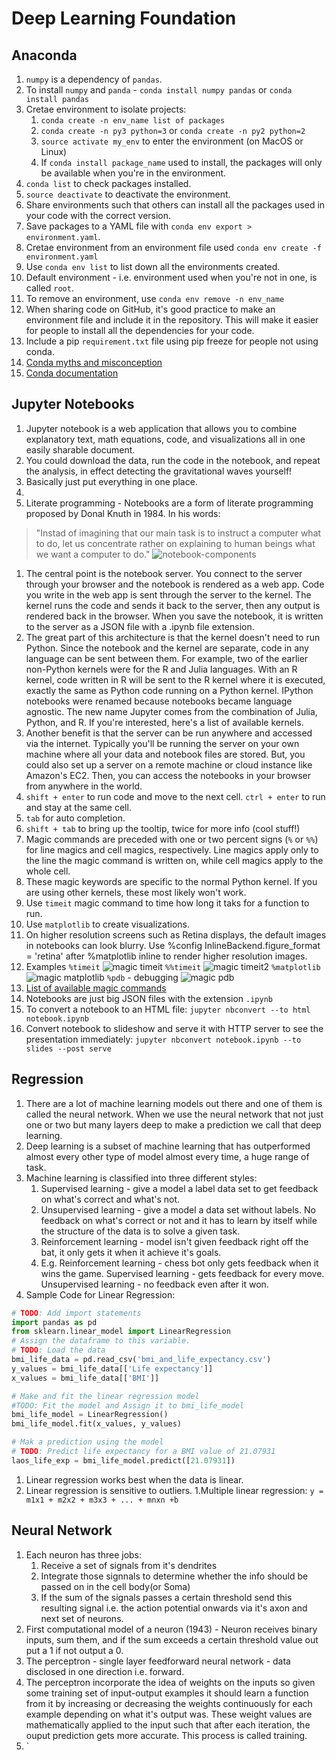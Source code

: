 # Deep Learning Foundation
## Anaconda
1. `numpy` is a dependency of `pandas`.
1. To install `numpy` and `panda` - `conda install numpy pandas` or `conda install pandas`
1. Cretae environment to isolate projects:
	1. `conda create -n env_name list of packages`
	1. `conda create -n py3 python=3` or `conda create -n py2 python=2`
	1. `source activate my_env` to enter the environment (on MacOS or Linux)
	1. If `conda install package_name` used to install, the packages will only be available when you're in the environment.
1. `conda list` to check packages installed. 
1. `source deactivate` to deactivate the environment.
1. Share environments such that others can install all the packages used in your code with the correct version.
1. Save packages to a YAML file with `conda env export > environment.yaml`.
1. Cretae environment from an environment file used `conda env create -f environment.yaml`
1. Use `conda env list` to list down all the environments created.
1. Default environment - i.e. environment used when you're not in one, is called `root`.
1. To remove an environment, use `conda env remove -n env_name`
1. When sharing code on GitHub, it's good practice to make an environment file and include it in the repository. This will make it easier for people to install all the dependencies for your code.
1. Include a pip `requirement.txt` file using pip freeze for people not using conda.
1. [Conda myths and misconception](https://jakevdp.github.io/blog/2016/08/25/conda-myths-and-misconceptions/)
1. [Conda documentation](https://conda.io/docs/using/index.html)


## Jupyter Notebooks
1. Jupyter notebook is a web application that allows you to combine explanatory text, math equations, code, and visualizations all in one easily sharable document.
1. You could download the data, run the code in the notebook, and repeat the analysis, in effect detecting the gravitational waves yourself!
1. Basically just put everything in one place.
1. 
1. Literate programming - Notebooks are a form of literate programming proposed by Donal Knuth in 1984. In his words:
> "Instad of imagining that our main task is to instruct a computer what to do, let us concentrate rather on explaining to human beings what we want a computer to do."
![notebook-components](img/notebook-components.png)
1. The central point is the notebook server. You connect to the server through your browser and the notebook is rendered as a web app. Code you write in the web app is sent through the server to the kernel. The kernel runs the code and sends it back to the server, then any output is rendered back in the browser. When you save the notebook, it is written to the server as a JSON file with a .ipynb file extension.
1. The great part of this architecture is that the kernel doesn't need to run Python. Since the notebook and the kernel are separate, code in any language can be sent between them. For example, two of the earlier non-Python kernels were for the R and Julia languages. With an R kernel, code written in R will be sent to the R kernel where it is executed, exactly the same as Python code running on a Python kernel. IPython notebooks were renamed because notebooks became language agnostic. The new name Jupyter comes from the combination of Julia, Python, and R. If you're interested, here's a list of available kernels.
1. Another benefit is that the server can be run anywhere and accessed via the internet. Typically you'll be running the server on your own machine where all your data and notebook files are stored. But, you could also set up a server on a remote machine or cloud instance like Amazon's EC2. Then, you can access the notebooks in your browser from anywhere in the world.
1. `shift + enter` to run code and move to the next cell. `ctrl + enter` to run and stay at the same cell.
1. `tab` for auto completion.
1. `shift + tab` to bring up the tooltip, twice for more info (cool stuff!)
1. Magic commands are preceded with one or two percent signs (`%` or `%%`) for line magics and cell magics, respectively. Line magics apply only to the line the magic command is written on, while cell magics apply to the whole cell.
1. These magic keywords are specific to the normal Python kernel. If you are using other kernels, these most likely won't work.
1. Use `timeit` magic command to time how long it taks for a function to run.
1. Use `matplotlib` to create visualizations.
1. On higher resolution screens such as Retina displays, the default images in notebooks can look blurry. Use %config InlineBackend.figure_format = 'retina' after %matplotlib inline to render higher resolution images.
1. Examples
`%timeit`
![magic timeit](img/magic-timeit.png)
`%%timeit`
![magic timeit2](img/magic-timeit2.png)
`%matplotlib`
![magic matplotlib](img/magic-matplotlib.png)
`%pdb` - debugging
![magic pdb](img/magic-pdb.png)
1. [List of available magic commands](http://ipython.readthedocs.io/en/stable/interactive/magics.html)
1. Notebooks are just big JSON files with the extension `.ipynb`
1. To convert a notebook to an HTML file: `jupyter nbconvert --to html notebook.ipynb`
1. Convert notebook to slideshow and serve it with HTTP server to see the presentation immediately: `jupyter nbconvert notebook.ipynb --to slides --post serve`

## Regression
1. There are a lot of machine learning models out there and one of them is called the neural network. When we use the neural network that not just one or two but many layers deep to make a prediction we call that deep learning.
1. Deep learning is a subset of machine learning that has outperformed almost every other type of model almost every time, a huge range of task.
1. Machine learning is classified into three different styles:
	1. Supervised learning - give a model a label data set to get feedback on what's correct and what's not.
	1. Unsupervised learning - give a model a data set without labels. No feedback on what's correct or not and it has to learn by itself while the structure of the data is to solve a given task.
	1. Reinforcement learning - model isn't given feedback right off the bat, it only gets it when it achieve it's goals.
	1. E.g. Reinforcement learning - chess bot only gets feedback when it wins the game. Supervised learning - gets feedback for every move. Unsupervised learning - no feedback even after it won.
1. Sample Code for Linear Regression:
```Python
# TODO: Add import statements
import pandas as pd
from sklearn.linear_model import LinearRegression
# Assign the dataframe to this variable.
# TODO: Load the data
bmi_life_data = pd.read_csv('bmi_and_life_expectancy.csv')
y_values = bmi_life_data[['Life expectancy']]
x_values = bmi_life_data[['BMI']]

# Make and fit the linear regression model
#TODO: Fit the model and Assign it to bmi_life_model
bmi_life_model = LinearRegression()
bmi_life_model.fit(x_values, y_values)

# Mak a prediction using the model
# TODO: Predict life expectancy for a BMI value of 21.07931
laos_life_exp = bmi_life_model.predict([21.07931])
```
1. Linear regression works best when the data is linear.
1. Linear regression is sensitive to outliers.
1.Multiple linear regression:
`y = m1x1 + m2x2 + m3x3 + ... + mnxn +b`

## Neural Network
1. Each neuron has three jobs:
	1. Receive a set of signals from it's dendrites
	1. Integrate those signnals to determine whether the info should be passed on in the cell body(or Soma)
	1. If the sum of the signals passes a certain threshold send this resulting signal i.e. the action potential onwards via it's axon and next set of neurons.
1. First computational model of a neuron (1943) - Neuron receives binary inputs, sum them, and if the sum exceeds a certain threshold value out put a 1 if not output a 0.
1. The perceptron - single layer feedforward neural network - data disclosed in one direction i.e. forward.
1. The perceptron incorporate the idea of weights on the inputs so given some training set of input-output examples it should learn a function from it by increasing or decreasing the weights continuously for each example depending on what it's output was. These weight values are mathematically applied to the input such that after each iteration, the ouput prediction gets more accurate. This process is called training.
1. `